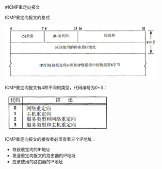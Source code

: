 #ICMP重定向报文

ICMP重定向报文的格式

![ICMP重定向报文](./image/ICMP重定向报文.jpg "ICMP重定向报文")

ICMP重定向报文有4种不同的类型，代码编号为0~3：

![ICMP重定向报文类型](./image/ICMP重定向报文类型.jpg "ICMP重定向报文类型")

ICMP重定向报文的接收者必须查看三个IP地址：

* 导致重定向的IP地址
* 发送重定向报文的路由器的IP地址
* 应该使用的路由器的IP地址
